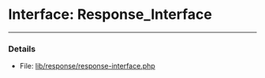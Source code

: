 # Interface: Response_Interface

---

### Details

* File: [lib/response/response-interface.php](../../lib/response/response-interface.php)
